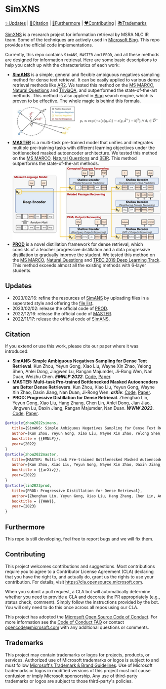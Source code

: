 # SimXNS

[✨Updates](#️Updates) | [📜Citation](#Citation) | [🤘Furthermore](#Furthermore) | [❤️Contributing](#Contributing) | [📚Trademarks](#Trademarks)

[SimXNS](https://aka.ms/simxns) is a research project for information retrieval by MSRA NLC IR team. Some of the techniques are actively used in [Microsoft Bing](https://www.bing.com/). This repo provides the official code implementations.

Currently, this repo contains `SimANS`, `MASTER` and `PROD`, and all these methods are designed for information retrieval.
Here are some basic descriptions to help you catch up with the characteristics of each work:
- [**SimANS**](https://arxiv.org/abs/2210.11773) is a simple, general and flexible ambiguous negatives sampling method for dense text retrieval. It can be easily applied to various dense retrieval methods like [AR2](https://github.com/microsoft/AR2). We tested this method on the [MS MARCO](https://microsoft.github.io/msmarco/), [Natural Questions](https://ai.google.com/research/NaturalQuestions/) and [TriviaQA](http://nlp.cs.washington.edu/triviaqa/), and outperformed the state-of-the-art methods. This method is also applied in [Bing](https://www.bing.com/) search engine, which is proven to be effective. The whole magic is behind this formula.
![SimANS](SimANS/figs/simans_main.jpg)
- [**MASTER**](https://arxiv.org/abs/2212.07841) is a multi-task pre-trained model that unifies and integrates multiple pre-training tasks with different learning objectives under the bottlenecked masked autoencoder architecture. We tested this method on the [MS MARCO](https://microsoft.github.io/msmarco/), [Natural Questions](https://ai.google.com/research/NaturalQuestions/) and [BEIR](https://github.com/beir-cellar/beir). This method outperforms the state-of-the-art methods.
![MASTER](MASTER/figs/master_main.jpg)
- [**PROD**](https://arxiv.org/abs/2209.13335) is a novel distillation framework for dense retrieval, which consists of a teacher progressive distillation and a data progressive distillation to gradually improve the student. We tested this method on the [MS MARCO](https://microsoft.github.io/msmarco/), [Natural Questions](https://ai.google.com/research/NaturalQuestions/) and [TREC 2019 Deep Learning Track](https://microsoft.github.io/msmarco/TREC-Deep-Learning-2019.html). This method exceeds almost all the existing methods with 6-layer students.


## Updates

- 2023/02/16: refine the resources of [SimANS](https://github.com/microsoft/SimXNS/tree/main/SimANS) by uploading files in a seperated style and offering the [file list](https://github.com/microsoft/SimXNS/tree/main/SimANS#-how-to-use).
- 2023/02/02: release the official code of [PROD](https://github.com/microsoft/SimXNS/tree/main/PROD).
- 2022/12/16: release the official code of [MASTER](https://github.com/microsoft/SimXNS/tree/main/MASTER).
- 2022/11/17: release the official code of [SimANS](https://github.com/microsoft/SimXNS/tree/main/SimANS).


## Citation
If you extend or use this work, please cite our paper where it was introduced:


- **SimANS: Simple Ambiguous Negatives Sampling for Dense Text Retrieval**. Kun Zhou, Yeyun Gong, Xiao Liu, Wayne Xin Zhao, Yelong Shen, Anlei Dong, Jingwen Lu, Rangan Majumder, Ji-Rong Wen, Nan Duan, Weizhu Chen. ***EMNLP 2022***. [Code](https://github.com/microsoft/SimXNS/tree/main/SimANS), [Paper](https://arxiv.org/abs/2210.11773).
- **MASTER: Multi-task Pre-trained Bottlenecked Masked Autoencoders are Better Dense Retrievers**. Kun Zhou, Xiao Liu, Yeyun Gong, Wayne Xin Zhao, Daxin Jiang, Nan Duan, Ji-Rong Wen. ***arXiv***. [Code](https://github.com/microsoft/SimXNS/tree/main/MASTER), [Paper](https://arxiv.org/abs/2212.07841).
- **PROD: Progressive Distillation for Dense Retrieval**. Zhenghao Lin, Yeyun Gong, Xiao Liu, Hang Zhang, Chen Lin, Anlei Dong, Jian Jiao, Jingwen Lu, Daxin Jiang, Rangan Majumder, Nan Duan. ***WWW 2023***. [Code](https://github.com/microsoft/SimXNS/tree/main/PROD), [Paper](https://arxiv.org/abs/2209.13335).

```bibtex
@article{zhou2022simans,
   title={SimANS: Simple Ambiguous Negatives Sampling for Dense Text Retrieval},
   author={Kun Zhou, Yeyun Gong, Xiao Liu, Wayne Xin Zhao, Yelong Shen, Anlei Dong, Jingwen Lu, Rangan Majumder, Ji-Rong Wen, Nan Duan and Weizhu Chen},
   booktitle = {{EMNLP}},
   year={2022}
}
@article{zhou2022master,
   title={MASTER: Multi-task Pre-trained Bottlenecked Masked Autoencoders are Better Dense Retrievers},
   author={Kun Zhou, Xiao Liu, Yeyun Gong, Wayne Xin Zhao, Daxin Jiang, Nan Duan, Ji-Rong Wen},
   booktitle = {{arXiv}},
   year={2022}
}
@article{lin2023prod,
   title={PROD: Progressive Distillation for Dense Retrieval},
   author={Zhenghao Lin, Yeyun Gong, Xiao Liu, Hang Zhang, Chen Lin, Anlei Dong, Jian Jiao, Jingwen Lu, Daxin Jiang, Rangan Majumder, Nan Duan},
   booktitle = {{WWW}},
   year={2023}
}
```


## Furthermore

This repo is still developing, feel free to report bugs and we will fix them.


## Contributing

This project welcomes contributions and suggestions.  Most contributions require you to agree to a
Contributor License Agreement (CLA) declaring that you have the right to, and actually do, grant us
the rights to use your contribution. For details, visit https://cla.opensource.microsoft.com.

When you submit a pull request, a CLA bot will automatically determine whether you need to provide
a CLA and decorate the PR appropriately (e.g., status check, comment). Simply follow the instructions
provided by the bot. You will only need to do this once across all repos using our CLA.

This project has adopted the [Microsoft Open Source Code of Conduct](https://opensource.microsoft.com/codeofconduct/).
For more information see the [Code of Conduct FAQ](https://opensource.microsoft.com/codeofconduct/faq/) or
contact [opencode@microsoft.com](mailto:opencode@microsoft.com) with any additional questions or comments.


## Trademarks

This project may contain trademarks or logos for projects, products, or services. Authorized use of Microsoft 
trademarks or logos is subject to and must follow 
[Microsoft's Trademark & Brand Guidelines](https://www.microsoft.com/en-us/legal/intellectualproperty/trademarks/usage/general).
Use of Microsoft trademarks or logos in modified versions of this project must not cause confusion or imply Microsoft sponsorship.
Any use of third-party trademarks or logos are subject to those third-party's policies.
